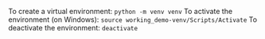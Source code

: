 To create a virtual environment: `python -m venv venv`
To activate the environment (on Windows): `source working_demo-venv/Scripts/Activate`
To deactivate the environment: `deactivate`
